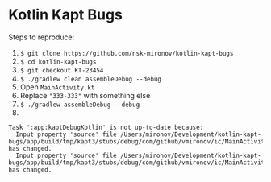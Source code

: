 Kotlin Kapt Bugs
===========================================

Steps to reproduce:

1. `$ git clone https://github.com/nsk-mironov/kotlin-kapt-bugs`
2. `$ cd kotlin-kapt-bugs`
3. `$ git checkout KT-23454`
4. `$ ./gradlew clean assembleDebug --debug`
5. Open `MainActivity.kt`
6. Replace `"333-333"` with something else
7. `$ ./gradlew assembleDebug --debug`
8.
```
Task ':app:kaptDebugKotlin' is not up-to-date because:
  Input property 'source' file /Users/mironov/Development/kotlin-kapt-bugs/app/build/tmp/kapt3/stubs/debug/com/github/vmironov/ic/MainActivity.kapt_metadata has changed.
  Input property 'source' file /Users/mironov/Development/kotlin-kapt-bugs/app/build/tmp/kapt3/stubs/debug/com/github/vmironov/ic/MainActivityKt.kapt_metadata has changed.
```
